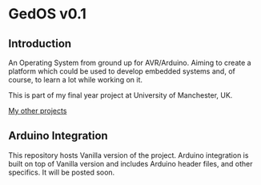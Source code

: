 # GedOS v0.1

## Introduction

An Operating System from ground up for AVR/Arduino. Aiming to create a
platform which could be used to develop embedded systems and, of course,
to learn a lot while working on it.

This is part of my final year project at University of Manchester, UK.

[My other projects](http://gedrap.me/projects.html)

## Arduino Integration

This repository hosts Vanilla version of the project. Arduino integration is built on top of Vanilla version and includes Arduino header files, and other specifics. It will be posted soon.
